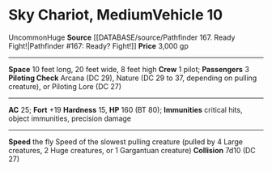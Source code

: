 ﻿---
ac: '25'
fortitude: '+19'
hardness: '15'
hp: '160'
id: '14'
item_category: Vehicles
land_speed: '1'
level: '10'
max_speed: '1'
name: Sky Chariot, Medium
price: 3,000 gp
rarity: Uncommon
size: Huge
source: '[[DATABASE/source/Pathfinder 167. Ready Fight!|Pathfinder #167: Ready? Fight!]]'
trait:
- '[[DATABASE/trait/Uncommon|Uncommon]]'
type: Vehicle

---
# Sky Chariot, Medium<span class="item-type">Vehicle 10</span>

<span class="trait-uncommon item-trait">Uncommon</span><span class="trait-size item-trait">Huge</span>
**Source** [[DATABASE/source/Pathfinder 167. Ready Fight!|Pathfinder #167: Ready? Fight!]]
**Price** 3,000 gp

---
**Space** 10 feet long, 20 feet wide, 8 feet high
**Crew** 1 pilot; **Passengers** 3
**Piloting Check** Arcana (DC 29), Nature (DC 29 to 37, depending on pulling creature), or Piloting Lore (DC 27)

---
**AC** 25; **Fort** +19
**Hardness** 15, **HP** 160 (BT 80); **Immunities** critical hits, object immunities, precision damage

---
**Speed** the fly Speed of the slowest pulling creature (pulled by 4 Large creatures, 2 Huge creatures, or 1 Gargantuan creature)
**Collision** 7d10 (DC 27)